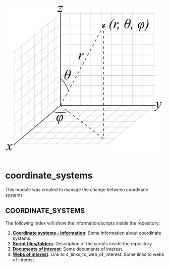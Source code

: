 <img src="./documents/images/3D_Spherical.png" width="600">
<br/><br/>

# **coordinate_systems**
This module was created to manage the change between coordinate systems

## **COORDINATE_SYSTEMS**

The following index will show the information/scripts inside the repository:

1. [**Coordinate systems - Information**](./documents/1_coordinate_systems_information.md): Some information about coordinate systems.
2. [**Script files/folders**](./documents/2_script_files_folders.md): Description of the scripts inside the repository.
3. [**Documents of interest**](./documents/3_documents_of_interest.md): Some documents of interest.
4. [**Webs of interest**](./documents/4_links_to_web_of_interest.md): Link to 4_links_to_web_of_interest. Some links to webs of interest.